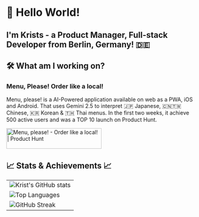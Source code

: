 # 👋 Hello World!

## I'm Krists - a Product Manager, Full-stack Developer from Berlin, Germany! 🇩🇪

## 🛠️ What am I working on?

### Menu, Please! Order like a local!

Menu, please! is a AI-Powered application available on web as a PWA, iOS and Android. That uses Gemini 2.5 to interpret 🇯🇵 Japanese, 🇨🇳🇹🇼 Chinese, 🇰🇷 Korean & 🇹🇭 Thai menus. In the first two weeks, it achieve 500 active users and was a TOP 10 launch on Product Hunt.

<a href="https://www.producthunt.com/products/menu-please?embed=true&utm_source=badge-featured&utm_medium=badge&utm_source=badge-menu&#0045;please" target="_blank"><img src="https://api.producthunt.com/widgets/embed-image/v1/featured.svg?post_id=985820&theme=light&t=1751986629110" alt="Menu&#0044;&#0032;please&#0033; - Order&#0032;like&#0032;a&#0032;local&#0033; | Product Hunt" style="width: 250px; height: 54px;" width="250" height="54" /></a>

## 📈 Stats & Achievements 📈

<table width="100%">
  <tr>
    <td width=100%">
      <img src="https://github-readme-stats.vercel.app/api?username=hesersu&show_icons=true&locale=en&theme=tokyonight" alt="Krist's GitHub stats" />
    </td>
  </tr>
  <tr>
    <td width="100%">
      <img src="https://github-readme-stats.vercel.app/api/top-langs?username=hesersu&layout=compact&langs_count=7&theme=tokyonight" alt="Top Languages" />
    </td>
  </tr>
  <tr>
    <td width="100%">
      <img src="https://github-readme-streak-stats.herokuapp.com/?user=hesersu&theme=tokyonight" alt="GitHub Streak" />
    </td>
  </tr>
</table>

